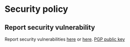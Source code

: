 # Security policy

## Report security vulnerability

Report security vulnerabilities [here](https://keybase.io/koviubi_56) or [here](mailto:koviubi56@duck.com).
[PGP public key](https://keybase.io/koviubi_56)
